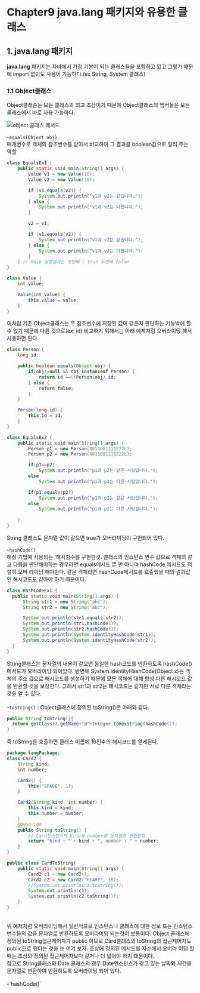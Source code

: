 Chapter9 java.lang 패키지와 유용한 클래스
======================
## 1. java.lang 패키지
**java.lang** 패키지는 자바에서 가장 기본이 되는 클래스들을 포함하고 있고 그렇기 때문에 import 없이도 사용이 가능하다.(ex String, System 클래스)


### 1.1 Object클래스
Object클래슨는 모든 클래스의 최고 조상이기 때문에 Object클래스의 멤버들은 모든 클래스에서 바로 사용 가능하다.
<!-- Image -->
![object 클래스 메서드](https://s3.ap-northeast-2.amazonaws.com/opentutorials-user-file/module/516/2123.png)

-`equals(Object obj) `<br>
매개변수로 객체의 참조변수를 받아서 비교하여 그 결과를 boolean값으로 알려 주는 역할
```java
class EqualsEx1 {
	public static void main(String[] args) {
		Value v1 = new Value(10);
		Value v2 = new Value(10);		

		if (v1.equals(v2)) {
			System.out.println("v1과 v2는 같습니다.");
		} else {
			System.out.println("v1과 v2는 다릅니다.");		
		}

		v2 = v1;

		if (v1.equals(v2)) {
			System.out.println("v1과 v2는 같습니다.");
		} else {
			System.out.println("v1과 v2는 다릅니다.");		
		}
	} // main 실행결과는 첫번째 : true 두번째 false
} 

class Value {
	int value;

	Value(int value) {
		this.value = value;
	}
}
```
이처럼 기존 Object클래스는 두 참조변수에 저장된 값이 같은지 판단하는 기능밖에 할 수 없기 때문에 다른 것으로(ex: id) 비교하기 위해서는 아래 예제처럼 오버라이딩 해서 사용하면 된다.
```java
class Person {
	long id;

	public boolean equals(Object obj) {
		if(obj!=null && obj instanceof Person) {
			return id ==((Person)obj).id;
		} else {
			return false;
		}
	}

	Person(long id) {
		this.id = id;
	}
}

class EqualsEx2 {
	public static void main(String[] args) {
		Person p1 = new Person(8011081111222L);
		Person p2 = new Person(8011081111222L);

		if(p1==p2)
			System.out.println("p1과 p2는 같은 사람입니다.");
		else
			System.out.println("p1과 p2는 다른 사람입니다.");

		if(p1.equals(p2))
			System.out.println("p1과 p2는 같은 사람입니다.");
		else
			System.out.println("p1과 p2는 다른 사람입니다.");
	
	}
}
```
String 클래스도 문자열 값이 같으면 true가 오버라이딩이 구현되어 있다.



-`hashCode()`<br>
  해싱 기법에 사용되는 '해시함수를 구현한것. 클래스의 인스턴스 변수 값으로 객체의 같고 다름을 판단해야하는 경우라면 equals메서드 뿐 만 아니라 hashCode 메서드도 적절히 오버
  라이딩 해야한다. 같은 객체라면 hashCode메서드를 호출했을 때의 결과값인 해시코드도 같아야 하기 때문이다.
  ```java
  class HashCodeEx1 {
	public static void main(String[] args) {
		String str1 = new String("abc");
		String str2 = new String("abc");

		System.out.println(str1.equals(str2));
		System.out.println(str1.hashCode());
		System.out.println(str2.hashCode());
		System.out.println(System.identityHashCode(str1));
		System.out.println(System.identityHashCode(str2));
	}
}
```
String클래스는 문자열의 내용이 같으면 동일한 hash코드를 반환하도록 hashCode()메서드가 오버라이딩 되어있다. 반면에 System.identityHashCode(Object x)는 객체의 주소 값으로 해시코드를 생성하기 때문에 모든 객체에 대해 항상 다른 해시코드 값을 반환할 것을 보장한다. 그래서 str1과 str2는 해시코드는 같지만 서로 다른 객체라는 것을 알 수 있다.
<br><br>
-`toString()` : Object클래스에 정의된 toString()은 아래와 같다.
```java
public String toString(){
  return getClass().getName+"@"+Integer.toHexString(hashCode());
}
```
즉 toString을 호출하면 쿨래스 이름에 16진수의 해시코드를 얻게된다.<br>
```java
package langPackage;
class Card2 {
    String kind;
    int number;

    Card2() {
        this("SPADE", 1);
    }

    Card2(String kind, int number) {
        this.kind = kind;
        this.number = number;
    }
    @Override
    public String toString() {
        // Card인스턴스의 kind와 number를 문자열로 반환한다.
        return "kind : " + kind + ", number : " + number;
    }
}

public class CardToString{
    public static void main(String[] args) {
        Card2 c1 = new Card2();
        Card2 c2 = new Card2("HEART", 10);
        //System.out.println(c1.toString());
        System.out.println(c1);
        System.out.println(c2.toString());
    }
}
```
<br>
위 예제처럼 오버라이딩해서 일반적으로 인스턴스나 클래스에 대한 정보 또는 인스턴스 변수들의 값을 문자열로 반환하도록 오버라이딩 되는것이 보통이다.
Object 클래스에 정의된 toString접근제어자가 public 이므로 Card클래스의 toString의 접근제어자도 public으로 했다는 것을 눈 여겨 보자. 조상에 정의된 메서드를 자손에서 오버라
이딩 할 때는 조상의 정의된 접근제어자보다 같거나 더 넓어야 하기 대문이다.<br>
참고로 String클래스와 Date 클래스의 경우 Date인스턴스가 갖고 있는 날짜와 시간을 문자열로 변환하여 반환하도록 오버라이딩 되어 있다.<br>
<br>
-`hashCode()`<br>
